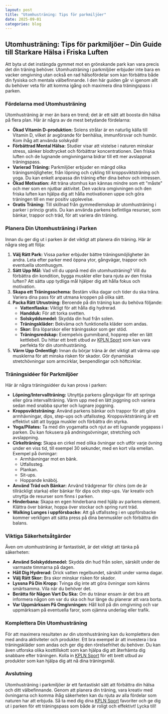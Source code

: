 ```yaml
---
layout: post
title: "Utomhusträning: Tips för parkmiljöer"
date: 2025-09-01
categories: blog
---
```


## Utomhusträning: Tips för parkmiljöer – Din Guide till Starkare Hälsa i Friska Luften

Att byta ut det instängda gymmet mot en grönskande park kan vara precis det din träning behöver. Utomhusträning i parkmiljöer erbjuder inte bara en vacker omgivning utan också en rad hälsofördelar som kan förbättra både din fysiska och mentala välbefinnande. I den här guiden går vi igenom allt du behöver veta för att komma igång och maximera dina träningspass i parken.

### Fördelarna med Utomhusträning

Utomhusträning är mer än bara en trend; det är ett sätt att boosta din hälsa på flera plan. Här är några av de mest betydande fördelarna:

*   **Ökad Vitamin D-produktion:** Solens strålar är en naturlig källa till Vitamin D, vilket är avgörande för benhälsa, immunförsvar och humör. Kom ihåg att använda solskydd!
*   **Förbättrad Mental Hälsa:** Studier visar att vistelse i naturen minskar stress, sänker blodtrycket och förbättrar koncentrationen. Den friska luften och de lugnande omgivningarna bidrar till ett mer avslappnat träningspass.
*   **Varierad Träning:** Parkmiljöer erbjuder en mängd olika träningsmöjligheter, från löpning och cykling till kroppsviktsträning och yoga. Du kan enkelt anpassa din träning efter dina behov och intressen.
*   **Ökad Motivation:** Att träna utomhus kan kännas mindre som ett "måste" och mer som en njutbar aktivitet. Den vackra omgivningen och den friska luften kan hjälpa dig att hålla motivationen uppe och göra träningen till en mer positiv upplevelse.
*   **Gratis Träning:** Till skillnad från gymmedlemskap är utomhusträning i parker i princip gratis. Du kan använda parkens befintliga resurser, som bänkar, trappor och träd, för att variera din träning.

### Planera Din Utomhusträning i Parken

Innan du ger dig ut i parken är det viktigt att planera din träning. Här är några steg att följa:

1.  **Välj Rätt Park:** Vissa parker erbjuder bättre träningsmöjligheter än andra. Leta efter parker med öppna ytor, gångvägar, trappor och eventuella utomhusgym.
2.  **Sätt Upp Mål:** Vad vill du uppnå med din utomhusträning? Vill du förbättra din kondition, bygga muskler eller bara njuta av den friska luften? Att sätta upp tydliga mål hjälper dig att hålla fokus och motivation.
3.  **Skapa ett Träningsschema:** Bestäm vilka dagar och tider du ska träna. Variera dina pass för att utmana kroppen på olika sätt.
4.  **Packa Rätt Utrustning:** Beroende på din träning kan du behöva följande:
    *   **Vattenflaska:** Viktigt för att hålla dig hydrerad.
    *   **Handduk:** För att torka svetten.
    *   **Solskyddsmedel:** Skydda din hud från solen.
    *   **Träningskläder:** Bekväma och funktionella kläder som andas.
    *   **Skor:** Bra löparskor eller träningsskor som ger stöd.
    *   **Träningsredskap:** Exempelvis gummiband, hopprep eller en lätt kettlebell. Du hittar ett brett utbud av [KPLN Sport](https://www.kpln.se/category/sport) som kan vara perfekta för din utomhusträning.
5.  **Värm Upp Ordentligt:** Innan du börjar träna är det viktigt att värma upp musklerna för att minska risken för skador. Gör dynamiska stretchövningar som armcirklar, benpendlingar och höftcirklar.

### Träningsidéer för Parkmiljöer

Här är några träningsidéer du kan prova i parken:

*   **Löpning/Intervallträning:** Utnyttja parkens gångvägar för att springa eller göra intervallträning. Värm upp med en lätt joggning och variera sedan med snabba spurter och lugnare joggning.
*   **Kroppsviktsträning:** Använd parkens bänkar och trappor för att göra armhävningar, dips, step-ups och utfallssteg. Kroppsviktsträning är ett effektivt sätt att bygga muskler och förbättra din styrka.
*   **Yoga/Pilates:** Ta med din yogamatta och njut av ett lugnande yogapass i parken. Du kan fokusera på andningsövningar, stretching och avslappning.
*   **Cirkelträning:** Skapa en cirkel med olika övningar och utför varje övning under en viss tid, till exempel 30 sekunder, med en kort vila emellan. Exempel på övningar:
    *   Armhävningar mot en bänk.
    *   Utfallssteg.
    *   Plankan.
    *   Sit-ups.
    *   Hoppande knäböj.
*   **Använd Träd och Bänkar:** Använd trädgrenar för chins (om de är tillräckligt starka) eller bänkar för dips och step-ups. Var kreativ och utnyttja de resurser som finns i parken.
*   **Hinderbana:** Skapa en egen hinderbana med hjälp av parkens element. Klättra över bänkar, hoppa över stockar och spring runt träd.
*   **Walking Lunges i uppförsbacke:** Att gå utfallssteg i en uppförsbacke kommer verkligen att sätta press på dina benmuskler och förbättra din balans.

### Viktiga Säkerhetsåtgärder

Även om utomhusträning är fantastiskt, är det viktigt att tänka på säkerheten:

*   **Använd Solskyddsmedel:** Skydda din hud från solen, särskilt under de varmaste timmarna på dagen.
*   **Håll Dig Hydrerad:** Drick vatten regelbundet, särskilt under varma dagar.
*   **Välj Rätt Skor:** Bra skor minskar risken för skador.
*   **Lyssna På Din Kropp:** Tvinga dig inte att göra övningar som känns smärtsamma. Vila när du behöver det.
*   **Berätta för Någon Vart Du Ska:** Om du tränar ensam är det bra att informera någon om var du ska och hur länge du planerar att vara borta.
*   **Var Uppmärksam På Omgivningen:** Håll koll på din omgivning och var uppmärksam på eventuella faror, som ojämna underlag eller trafik.

### Komplettera Din Utomhusträning

För att maximera resultaten av din utomhusträning kan du komplettera den med andra aktiviteter och produkter. Ett bra exempel är att investera i bra träningskläder som andas och ger dig den rörelsefrihet du behöver. Du kan även utforska olika kosttillskott som kan hjälpa dig att återhämta dig snabbare efter träningen. Kolla in [KPLN Sport](https://www.kpln.se/category/sport) för ett brett utbud av produkter som kan hjälpa dig att nå dina träningsmål.

### Avslutning

Utomhusträning i parkmiljöer är ett fantastiskt sätt att förbättra din hälsa och ditt välbefinnande. Genom att planera din träning, vara kreativ med övningarna och komma ihåg säkerheten kan du njuta av alla fördelar som naturen har att erbjuda. Så ta med dig dina [KPLN Sport](https://www.kpln.se/category/sport) favoriter och ge dig ut i parken för ett träningspass som både är roligt och effektivt! Lycka till!
